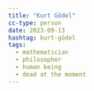 ```yaml
---
title: "Kurt Gödel"
cc-type: person
date: 2023-09-13
hashtag: kurt-gödel
tags:
  - mathematician
  - philosopher
  - human being
  - dead at the moment
---
```

